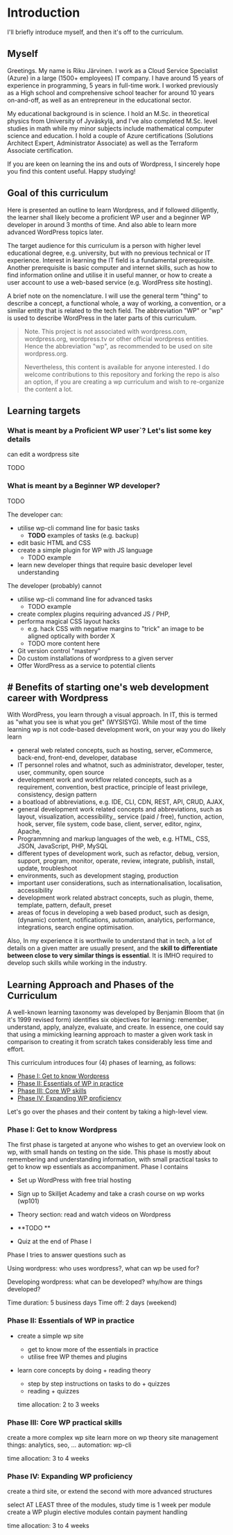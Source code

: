 # Introduction

I'll briefly introduce myself, and then it's off to the curriculum.

## Myself 

Greetings. My name is Riku Järvinen. I work as a Cloud Service Specialist (Azure) in a large (1500+ employees) IT company. I have around 15 years of experience in programming, 5 years in full-time work. I worked previously as a High school and comprehensive school teacher for around 10 years on-and-off, as well as an entrepreneur in the educational sector.

My educational background is in science. I hold an M.Sc. in theoretical physics from University of Jyväskylä, and I've also completed M.Sc. level studies in math while my minor subjects include mathematical computer science and education. I hold 
a couple of Azure certifications (Solutions Architect Expert, Administrator Associate) as well as the Terraform Associate certification. 

If you are keen on learning the ins and outs of Wordpress, I sincerely hope you find this content useful. Happy studying!
    
## Goal of this curriculum 

Here is presented an outline to learn Wordpress, and if followed diligently, the learner shall likely become a proficient WP user and a beginner WP developer in around 3 months of time. And also able to learn more advanced WordPress topics later.
    
The target audience for this curriculum is a person with higher level educational degree, e.g. university, but with no previous technical or IT experience. Interest in learning the IT field is a fundamental prerequisite. Another prerequisite is basic computer and internet skills, such as how to find information online and utilise it in useful manner, or how to create a user account to use a web-based service (e.g. WordPress site hosting).
	 
A brief note on the nomenclature. I will use the general term "thing" to describe a concept, a functional whole, a way of working, a convention, or a similar entity that is related to the tech field. The abbreviation "WP" or "wp" is used to describe WordPress in the later parts of this curriculum.

> Note. This project is not associated with wordpress.com, wordpress.org, wordpress.tv or other official wordpress entities. 
> Hence the abbreviation "wp", as recommended to be used on site wordpress.org. 
> 
> Nevertheless, this content is available for anyone interested. I do welcome contributions to this repository and forking the repo is also an option, if you are creating a wp curriculum and wish to re-organize the content a lot.  

## Learning targets 
    
### What is meant by a **Proficient WP user**`? Let's list some key details 

can edit a wordpress site 

TODO
    
### What is meant by a **Beginner WP developer**?

TODO

The developer can: 

- utilise wp-cli command line for basic tasks
  - **TODO** examples of tasks (e.g. backup)
- edit basic HTML and CSS
- create a simple plugin for WP with JS language
  - TODO example
- learn new developer things that require basic developer level understanding

The developer (probably) cannot
- utilise wp-cli command line for advanced tasks
  - TODO example
- create complex plugins requiring advanced JS / PHP,
- performa magical CSS layout hacks
  - e.g. hack CSS with negative margins to "trick" an image to be aligned optically with border X
  - TODO more content here
- Git version control "mastery"
- Do custom installations of wordpress to a given server
- Offer WordPress as a service to potential clients
    
## # Benefits of starting one's web development career with Wordpress

With WordPress, you learn through a visual approach. In IT, this is termed as "what you see is what you get" (WYSISYG). While most of the time learning wp is not code-based development work, on your way you do likely learn 

- general web related concepts, such as hosting, server, eCommerce, back-end, front-end, developer, database 
- IT personnel roles and whatnot, such as administrator, developer, tester, user, community, open source
- development work and workflow related concepts, such as a requirement, convention, best practice, principle of least privilege, consistency, design pattern
- a boatload of abbreviations, e.g. IDE, CLI, CDN, REST, API, CRUD, AJAX,
- general development work related concepts and abbreviations, such as layout, visualization, accessibility,, service (paid / free), function, action, hook, server, file system, code base, client, server, editor,  nginx, Apache,
- Programmning and markup languages of the web, e.g. HTML, CSS, JSON, JavaScript, PHP, MySQL
- different types of development work, such as refactor, debug, version, support, program, monitor, operate, review, integrate, publish, install, update, troubleshoot
- environments, such as development staging, production
- important user considerations, such as internationalisation, localisation, accessibility
- development work related abstract concepts, such as plugin, theme, template, pattern, default, preset         
- areas of focus in developing a web based product, such as design, (dynamic) content, notifications, automation, analytics, performance, integrations, search engine optimisation.

Also, In my experience it is worthwile to understand that in tech, a lot of details on a given matter are usually present, and the **skill to differentiate between close to very similar things is essential**. It is IMHO required to develop such skills while working in the industry.

## Learning Approach and Phases of the Curriculum
    
A well-known learning taxonomy was developed by Benjamin Bloom that (in it's 1999 revised form) identifies six objectives for learning: remember, understand, apply, analyze, evaluate, and create. In essence, one could say that using a mimicking learning approach to master a given work task in comparison to creating it from scratch takes considerably less time and effort.

This curriculum introduces four (4) phases of learning, as follows: 
    
- [Phase I: Get to know Wordpress](phaseI/index.md)
- [Phase II: Essentials of WP in practice](phaseII/index.md)
- [Phase III: Core WP skills](phaseIII/index.md)
- [Phase IV: Expanding WP proficiency](phaseIV/index.md)

Let's go over the phases and their content by taking a high-level view. 

### Phase I: Get to know Wordpress

The first phase is targeted at anyone who wishes to get an overview look on wp, with small hands on testing on the side. This phase is mostly about remembering and understanding information, with small practical tasks to get to know wp essentials as accompaniment. Phase I contains 

- Set up WordPress with free trial hosting
- Sign up to Skilljet Academy and take a crash course on wp works (wp101) 

- Theory section: read and watch videos on Wordpress 
- **TODO **  
- Quiz at the end of Phase I

Phase I tries to answer questions such as 

Using wordpress: who uses wordpress?, what can wp be used for?

Developing wordpress: what can be developed? why/how are things developed?    

Time duration: 5 business days
Time off: 2 days (weekend) 
    
### Phase II: Essentials of WP in practice

- create a simple wp site
  - get to know more of the essentials in practice
  - utilise free WP themes and plugins

- learn core concepts by doing + reading theory
  - step by step instructions on tasks to do + quizzes
  - reading + quizzes

  time allocation: 2 to 3 weeks
    
### Phase III: Core WP practical skills

create a more complex wp site
learn more on wp theory
site management things: analytics, seo, ...
automation: wp-cli

time allocation: 3 to 4 weeks 
    
### Phase IV: Expanding WP proficiency

create a third site, or extend the second with more advanced structures

select AT LEAST three of the modules, study time is 1 week per module
create a WP plugin
elective modules contain
  payment handling

  time allocation: 3 to 4 weeks 

